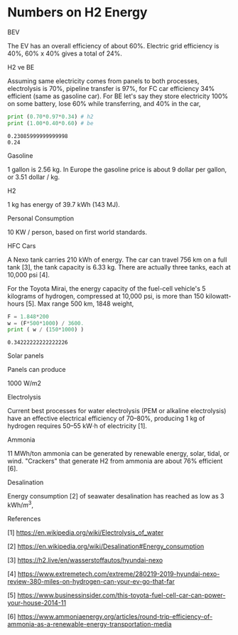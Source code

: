 # Numbers on H2 Energy

BEV

The EV has an overall efficiency of about 60%. Electric grid
efficiency is 40%, 60% x 40% gives a total of 24%. 

H2 ve BE

Assuming same electricity comes from panels to both processes,
electrolysis is 70%, pipeline transfer is 97%, for FC car efficiency
34% efficient (same as gasoline car). For BE let's say they store
electricity 100% on some battery, lose 60% while transferring, and 40%
in the car,

```python
print (0.70*0.97*0.34) # h2
print (1.00*0.40*0.60) # be
```

```text
0.23085999999999998
0.24
```

Gasoline

1 gallon is 2.56 kg. In Europe the gasoline price is about 9 dollar
per gallon, or 3.51 dollar / kg.

H2

1 kg has energy of 39.7 kWh (143 MJ).

Personal Consumption

10 KW / person, based on first world standards.

HFC Cars

A Nexo tank carries 210 kWh of energy. The car can travel 756 km on a
full tank [3], the tank capacity is 6.33 kg. There are actually three
tanks, each at 10,000 psi [4].

For the Toyota Mirai, the energy capacity of the fuel-cell vehicle's 5
kilograms of hydrogen, compressed at 10,000 psi, is more than 150
kilowatt-hours [5]. Max range 500 km, 1848 weight, 

```python
F = 1.848*200
w = (F*500*1000) / 3600.
print ( w / (150*1000) )
```

```text
0.34222222222222226
```


Solar panels

Panels can produce

1000 W/m2

Electrolysis

Current best processes for water electrolysis (PEM or alkaline
electrolysis) have an effective electrical efficiency of 70–80%,
producing 1 kg of hydrogen requires 50–55 kW⋅h of electricity
[1]. 

Ammonia

11 MWh/ton ammonia can be generated by renewable energy, solar, tidal,
or wind. "Crackers" that generate H2 from ammonia are about 76%
efficient [6].


Desalination

Energy consumption [2] of seawater desalination has reached as low as 3 kWh/$m^3$,


References

[1] https://en.wikipedia.org/wiki/Electrolysis_of_water

[2] https://en.wikipedia.org/wiki/Desalination#Energy_consumption

[3] https://h2.live/en/wasserstoffautos/hyundai-nexo

[4] https://www.extremetech.com/extreme/280219-2019-hyundai-nexo-review-380-miles-on-hydrogen-can-your-ev-go-that-far

[5] https://www.businessinsider.com/this-toyota-fuel-cell-car-can-power-your-house-2014-11

[6] https://www.ammoniaenergy.org/articles/round-trip-efficiency-of-ammonia-as-a-renewable-energy-transportation-media